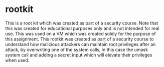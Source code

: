 # rootkit
This is a root kit which was created as part of a security course. Note that this was created for educational purposes only and is not intended for real use. This was used on a VM which was created solely for the purpose of this assignment. This rootkit was created as part of a security course to understand how malicious attackers can maintain root privileges after an attack, by overwriting one of the system calls, in this case the umask system call and adding a secret input which will elevate their privileges when used. 
